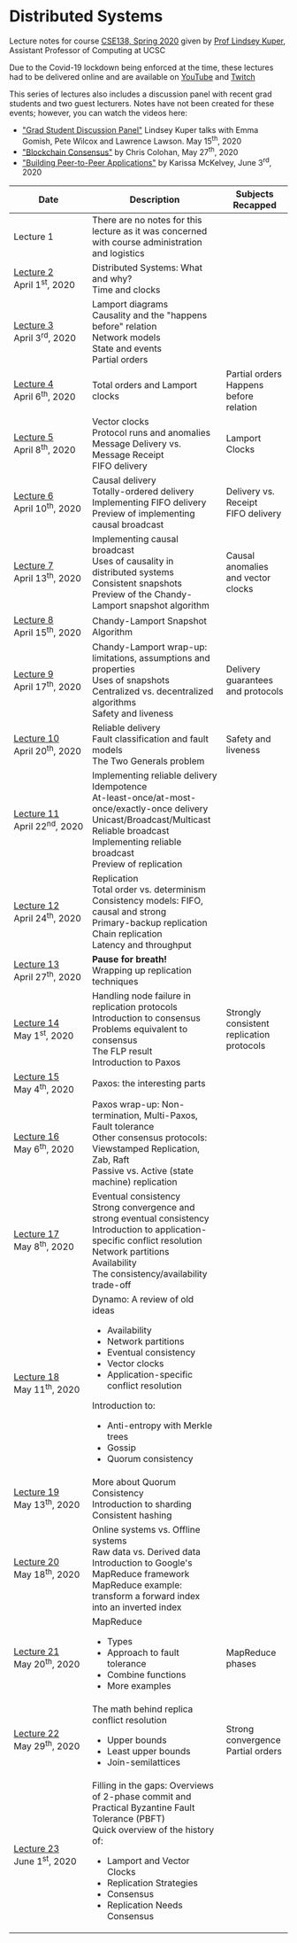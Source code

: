 # Distributed Systems

Lecture notes for course [CSE138, Spring 2020](http://composition.al/CSE138-2020-03/index.html) given by [Prof Lindsey Kuper](https://users.soe.ucsc.edu/~lkuper/), Assistant Professor of Computing at UCSC

Due to the Covid-19 lockdown being enforced at the time, these lectures had to be delivered online and are available on [YouTube](https://www.youtube.com/user/lindseykuper/videos) and [Twitch](https://www.twitch.tv/lindseykuper/videos)

This series of lectures also includes a discussion panel with recent grad students and two guest lecturers.
Notes have not been created for these events; however, you can watch the videos here:

* ["Grad Student Discussion Panel"](https://www.youtube.com/watch?v=ArKapXZkJvM) Lindsey Kuper talks with Emma Gomish, Pete Wilcox and Lawrence Lawson.
   May 15<sup>th</sup>, 2020
* ["Blockchain Consensus"](https://www.youtube.com/watch?v=m6qZY7_ingY) by Chris Colohan, May 27<sup>th</sup>, 2020
* ["Building Peer-to-Peer Applications"](https://www.twitch.tv/videos/640120840) by Karissa McKelvey, June 3<sup>rd</sup>, 2020

|  Date | Description | Subjects Recapped |
|---|---|---|
| Lecture 1 | There are no notes for this lecture as it was concerned with course administration and logistics  |
| [Lecture 2](./Lecture%2002.md)<br>April&nbsp;1<sup>st</sup>,&nbsp;2020 | Distributed Systems: What and why?<br>Time and clocks |
| [Lecture 3](./Lecture%2003.md)<br>April&nbsp;3<sup>rd</sup>,&nbsp;2020| Lamport diagrams<br>Causality and the "happens before" relation<br>Network models<br>State and events<br>Partial orders
| [Lecture 4](./Lecture%2004.md)<br>April&nbsp;6<sup>th</sup>,&nbsp;2020 | Total orders and Lamport clocks | Partial orders<br>Happens before relation
| [Lecture 5](./Lecture%2005.md)<br>April&nbsp;8<sup>th</sup>,&nbsp;2020 | Vector clocks<br>Protocol runs and anomalies<br>Message Delivery vs. Message Receipt<br>FIFO delivery | Lamport Clocks
| [Lecture 6](./Lecture%2006.md)<br>April&nbsp;10<sup>th</sup>,&nbsp;2020 | Causal delivery<br>Totally-ordered delivery<br>Implementing FIFO delivery<br>Preview of implementing causal broadcast | Delivery vs. Receipt<br>FIFO delivery
| [Lecture 7](./Lecture%2007.md)<br>April&nbsp;13<sup>th</sup>,&nbsp;2020 | Implementing causal broadcast<br>Uses of causality in distributed systems<br>Consistent snapshots<br>Preview of the Chandy-Lamport snapshot algorithm | Causal anomalies and vector clocks
| [Lecture 8](./Lecture%2008.md)<br>April&nbsp;15<sup>th</sup>,&nbsp;2020 | Chandy-Lamport Snapshot Algorithm |
| [Lecture 9](./Lecture%2009.md)<br>April&nbsp;17<sup>th</sup>,&nbsp;2020 | Chandy-Lamport wrap-up: limitations, assumptions and properties<br>Uses of snapshots<br>Centralized vs. decentralized algorithms<br>Safety and liveness | Delivery guarantees and protocols
| [Lecture 10](./Lecture%2010.md)<br>April&nbsp;20<sup>th</sup>,&nbsp;2020 | Reliable delivery<br>Fault classification and fault models<br>The Two Generals problem | Safety and liveness
| [Lecture 11](./Lecture%2011.md)<br>April&nbsp;22<sup>nd</sup>,&nbsp;2020 | Implementing reliable delivery<br> Idempotence<br>At-least-once/at-most-once/exactly-once delivery<br>Unicast/Broadcast/Multicast<br>Reliable broadcast<br>Implementing reliable broadcast<br>Preview of replication
| [Lecture 12](./Lecture%2012.md)<br>April&nbsp;24<sup>th</sup>,&nbsp;2020 | Replication<br>Total order vs. determinism<br>Consistency models: FIFO, causal and strong<br>Primary-backup replication<br> Chain replication<br>Latency and throughput
| [Lecture 13](./Lecture%2013.md)<br>April&nbsp;27<sup>th</sup>,&nbsp;2020 | **Pause for breath!**<br>Wrapping up replication techniques
| [Lecture 14](./Lecture%2014.md)<br>May&nbsp;1<sup>st</sup>,&nbsp;2020 | Handling node failure in replication protocols<br>Introduction to consensus<br>Problems equivalent to consensus<br>The FLP result<br>Introduction to Paxos | Strongly consistent replication protocols
| [Lecture 15](./Lecture%2015.md)<br>May&nbsp;4<sup>th</sup>,&nbsp;2020 | Paxos: the interesting parts
| [Lecture 16](./Lecture%2016.md)<br>May&nbsp;6<sup>th</sup>,&nbsp;2020 | Paxos wrap-up: Non-termination, Multi-Paxos, Fault tolerance<br>Other consensus protocols: Viewstamped Replication, Zab, Raft<br>Passive vs. Active (state machine) replication
| [Lecture 17](./Lecture%2017.md)<br>May&nbsp;8<sup>th</sup>,&nbsp;2020 | Eventual consistency<br>Strong convergence and strong eventual consistency<br>Introduction to application-specific conflict resolution<br>Network partitions<br>Availability<br>The consistency/availability trade-off
| [Lecture 18](./Lecture%2018.md)<br>May&nbsp;11<sup>th</sup>,&nbsp;2020 | Dynamo: A review of old ideas<ul><li>Availability</li><li>Network partitions</li><li>Eventual consistency</li><li>Vector clocks</li><li>Application-specific conflict resolution</li></ul>Introduction to:<ul><li>Anti-entropy with Merkle trees</li><li>Gossip</li><li>Quorum consistency</li></ul>
| [Lecture 19](./Lecture%2019.md)<br>May&nbsp;13<sup>th</sup>,&nbsp;2020 | More about Quorum Consistency<br>Introduction to sharding<br>Consistent hashing
| [Lecture 20](./Lecture%2020.md)<br>May&nbsp;18<sup>th</sup>,&nbsp;2020 | Online systems vs. Offline systems<br>Raw data vs. Derived data<br>Introduction to Google's MapReduce framework<br>MapReduce example: transform a forward index into an inverted index
| [Lecture 21](./Lecture%2021.md)<br>May&nbsp;20<sup>th</sup>,&nbsp;2020 | MapReduce<ul><li>Types</li><li>Approach to fault tolerance</li><li>Combine functions</li><li>More examples</li></ul> | MapReduce phases
| [Lecture 22](./Lecture%2022.md)<br>May&nbsp;29<sup>th</sup>,&nbsp;2020 | The math behind replica conflict resolution<ul><li>Upper bounds</li><li>Least upper bounds</li><li>Join-semilattices</li></ul> | Strong convergence<br>Partial orders
| [Lecture 23](./Lecture%2023.md)<br>June&nbsp;1<sup>st</sup>,&nbsp;2020 | Filling in the gaps: Overviews of 2-phase commit and Practical Byzantine Fault Tolerance (PBFT)<br>Quick overview of the history of:<ul><li>Lamport and Vector Clocks</li><li>Replication Strategies</li><li>Consensus</li><li>Replication Needs Consensus</li></ul>
